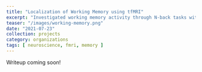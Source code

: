```yaml
---
title: "Localization of Working Memory using tfMRI"
excerpt: "Investigated working memory activity through N-back tasks with different sequence lengths and stimuli based on the Human Connectome Project's task-based fMRI data. Collaborated with international community of students in Neuromatch academy to localize and characterize prominent regions of activation."
teaser: "/images/working-memory.png"
date: "2021-07-23"
collection: projects
category: organizations
tags: [ neuroscience, fmri, memory ]
---
```


Writeup coming soon!